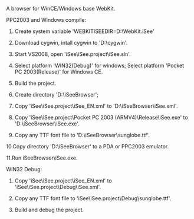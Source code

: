 A browser for WinCE/Windows base WebKit.

PPC2003 and Windows compile:

1. Create system variable 'WEBKITISEEDIR=D:\WebKit.iSee'

2. Download cygwin, intall cygwin to 'D:\cygwin'.

3. Start VS2008, open 'iSee\iSee.project\iSee.sln'.

4. Select platform 'WIN32(Debug)' for windows; Select platform 'Pocket PC 2003(Release)' for Windows CE.

5. Build the project.

6. Create directory 'D:\iSeeBrowser';

7. Copy 'iSee\iSee.project\iSee\_EN.xml' to 'D:\iSeeBrowser\iSee.xml'.

8. Copy 'iSee\iSee.project\Pocket PC 2003 (ARMV4)\Release\iSee.exe' to 'D:\iSeeBrowser\iSee.exe'.

9. Copy any TTF font file to 'D:\iSeeBrowser\sunglobe.ttf'.

10.Copy directory 'D:\iSeeBrowser' to a PDA or PPC2003 emulator.

11.Run iSeeBrowser\iSee.exe.


WIN32 Debug:

1. Copy 'iSee\iSee.project\iSee\_EN.xml' to 'iSee\iSee.project\Debug\iSee.xml'.

2. Copy any TTF font file to 'iSee\iSee.project\Debug\sunglobe.ttf'.

3. Build and debug the project.